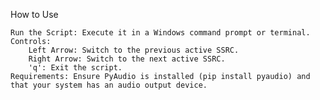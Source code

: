 How to Use

    Run the Script: Execute it in a Windows command prompt or terminal.
    Controls:
        Left Arrow: Switch to the previous active SSRC.
        Right Arrow: Switch to the next active SSRC.
        'q': Exit the script.
    Requirements: Ensure PyAudio is installed (pip install pyaudio) and that your system has an audio output device.
